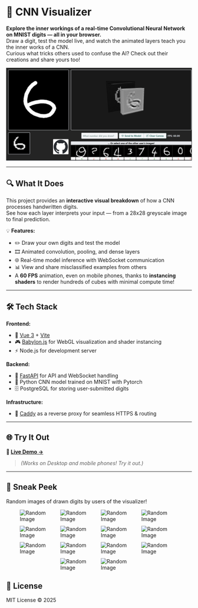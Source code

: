 # 🧠 CNN Visualizer

**Explore the inner workings of a real-time Convolutional Neural Network on MNIST digits — all in your browser.**  
Draw a digit, test the model live, and watch the animated layers teach you the inner works of a CNN.  
Curious what tricks others used to confuse the AI? Check out their creations and share yours too!

<p align="center">
  <img src="/other/SS1.png" alt="Project Screenshot" width="600"/>
</p>

---

## 🔍 What It Does

This project provides an **interactive visual breakdown** of how a CNN processes handwritten digits.  
See how each layer interprets your input — from a 28x28 greyscale image to final prediction.

💡 **Features:**
- ✏️ Draw your own digits and test the model
- 🎞️ Animated convolution, pooling, and dense layers
- 🌐 Real-time model inference with WebSocket communication
- 📊 View and share misclassified examples from others
- A **60 FPS** animation, even on mobile phones, thanks to **instancing shaders** to render hundreds of cubes with minimal compute time!

---

## 🛠️ Tech Stack

**Frontend:**
- 🚀 [Vue 3](https://vuejs.org/) + [Vite](https://vitejs.dev/)
- 🎮 [Babylon.js](https://www.babylonjs.com/) for WebGL visualization and shader instancing
- ⚡ Node.js for development server

**Backend:**
- 🐍 [FastAPI](https://fastapi.tiangolo.com/) for API and WebSocket handling
- 🧠 Python CNN model trained on MNIST with Pytorch
- 🗄️ PostgreSQL for storing user-submitted digits

**Infrastructure:**
- 🔁 [Caddy](https://caddyserver.com/) as a reverse proxy for seamless HTTPS & routing

---

## 🌐 Try It Out

**🚀 [Live Demo →](https://www.008032025.xyz)**  
> *(Works on Desktop and mobile phones! Try it out.)*

---

## 📸 Sneak Peek
Random images of drawn digits by users of the visualizer!

<div style="display: flex; justify-content: center; gap: 10px; flex-wrap: wrap;">
  <img src="https://www.008032025.xyz/api/random_image?t=1748838493" alt="Random Image" width="100"/>
  <img src="https://www.008032025.xyz/api/random_image?t=1748837687" alt="Random Image" width="100"/>
  <img src="https://www.008032025.xyz/api/random_image?t=1748815763" alt="Random Image" width="100"/>
  <img src="https://www.008032025.xyz/api/random_image?t=1748812993" alt="Random Image" width="100"/>
  <img src="https://www.008032025.xyz/api/random_image?t=1748819464" alt="Random Image" width="100"/>
  <img src="https://www.008032025.xyz/api/random_image?t=1748834398" alt="Random Image" width="100"/>
  <img src="https://www.008032025.xyz/api/random_image?t=1748826235" alt="Random Image" width="100"/>
  <img src="https://www.008032025.xyz/api/random_image?t=1748813131" alt="Random Image" width="100"/>
  <img src="https://www.008032025.xyz/api/random_image?t=1748813132" alt="Random Image" width="100"/>
  <img src="https://www.008032025.xyz/api/random_image?t=1748813133" alt="Random Image" width="100"/>
  <img src="https://www.008032025.xyz/api/random_image?t=1748813134" alt="Random Image" width="100"/>
  <img src="https://www.008032025.xyz/api/random_image?t=1748813135" alt="Random Image" width="100"/>
  <img src="https://www.008032025.xyz/api/random_image?t=1748813136" alt="Random Image" width="100"/>
  <img src="https://www.008032025.xyz/api/random_image?t=1748813137" alt="Random Image" width="100"/>
</div>

## 📄 License

MIT License © 2025